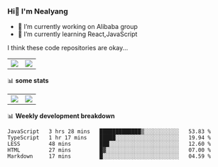 ### Hi👋 I'm Nealyang

- 🔭 I’m currently working on Alibaba group
- 🌱 I’m currently learning React,JavaScript


I think these code repositories are okay...

<table>
  <tbody>
    <tr>
      <td>
        <a href="https://github.com/Nealyang/React-Express-Blog-Demo">
          <img align="center" src="https://github-readme-stats.vercel.app/api/pin/?username=Nealyang&repo=React-Express-Blog-Demo&theme=chartreuse-dark" />
        </a>
      </td>
       <td>
        <a href="https://github.com/Nealyang/PersonalBlog">
          <img align="center" src="https://github-readme-stats.vercel.app/api/pin/?username=Nealyang&repo=PersonalBlog&theme=chartreuse-dark" />
        </a>
      </td>
    </tr>
  </tbody>
</table>

📊 **some stats**


<table>
  <tbody>
    <tr>
      <td>
          <img align="center" src="https://github-readme-stats.vercel.app/api?username=Nealyang&theme=chartreuse-dark&show_icons=true" />
      </td>
       <td>
          <img align="center" src="https://github-readme-stats.vercel.app/api/top-langs/?username=Nealyang&theme=chartreuse-dark" />
      </td>
    </tr>
  </tbody>
</table>

📊 **Weekly development breakdown**

<!--START_SECTION:waka-->
```text
JavaScript   3 hrs 28 mins   █████████████▒░░░░░░░░░░░   53.83 % 
TypeScript   1 hr 17 mins    █████░░░░░░░░░░░░░░░░░░░░   19.94 % 
LESS         48 mins         ███░░░░░░░░░░░░░░░░░░░░░░   12.60 % 
HTML         27 mins         █▓░░░░░░░░░░░░░░░░░░░░░░░   07.00 % 
Markdown     17 mins         █░░░░░░░░░░░░░░░░░░░░░░░░   04.59 % 
```
<!--END_SECTION:waka-->
